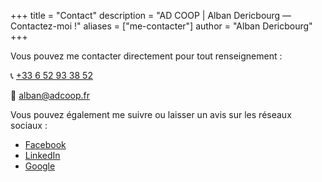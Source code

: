 +++
title = "Contact"
description = "AD COOP | Alban Dericbourg — Contactez-moi !"
aliases = ["me-contacter"]
author = "Alban Dericbourg"
+++

Vous pouvez me contacter directement pour tout renseignement :

📞 <span itemprop="telephone">[+33 6 52 93 38 52](tel:+330652933852)</span>

📧 [alban@adcoop.fr](mailto:alban@adcoop.fr)

Vous pouvez également me suivre ou laisser un avis sur les réseaux sociaux :

* [Facebook](https://www.facebook.com/adcoop.alban.dericbourg)
* [LinkedIn](https://www.linkedin.com/company/adcoop/)
* [Google](https://maps.app.goo.gl/Rmk4AnKkNMNngq4HA)
